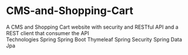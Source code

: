# CMS-and-Shopping-Cart
A CMS and Shopping Cart website with security and RESTful API and a REST client that consumer the API <br/>
Technologies
Spring Spring Boot Thymeleaf Spring Security Spring Data Jpa
